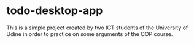 # todo-desktop-app

This is a simple project created by two ICT students of the University of Udine in order to practice on some arguments of the OOP course.
